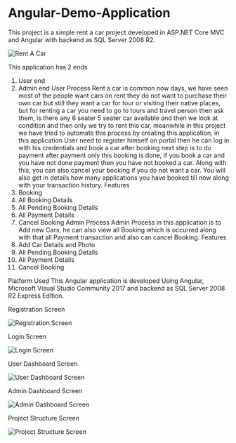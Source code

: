 # Angular-Demo-Application
This project is a simple rent a car project developed in ASP.NET Core MVC and Angular with backend as SQL Server 2008 R2.

![Rent A Car](https://github.com/saineshwar/Angular-Demo-Application/blob/master/images/image001.png?raw=true "Rent A Car")

This application has 2 ends
1.	User end
2.	Admin end
User Process 
Rent a car is common now days, we have seen most of the people want cars on rent they do not want to purchase their own car but still they want a car for tour or visiting their native places, but for renting a car you need to go to tours and travel person then ask them, is there any 6 seater 5 seater car available and then we look at condition and then only we try to rent this car, meanwhile in this project we have tried to automate this process by creating this application, in this application User need to register himself on  portal then he can log in with his credentials and book a car after booking next step is to do payment after payment only this booking is done, if you book a car and you have not done payment then you have not booked a car. Along with this, you can also cancel your booking if you do not want a car. You will also get in details how many applications you have booked till now along with your transaction history. 
Features 
1.	Booking
2.	All Booking Details
3.	All Pending Booking Details
4.	All Payment Details
5.	Cancel Booking
Admin Process 
Admin Process in this application is to Add new Cars, he can also view all Booking which is occurred along with that all Payment transaction and also can cancel Booking.
Features 
1.	Add Car Details and Photo	
2.	All Pending Booking Details
3.	All Payment Details
4.	Cancel Booking

Platform Used
This Angular application is developed Using Angular, Microsoft Visual Studio Community 2017 and backend as SQL Server 2008 R2 Express Edition.

Registration Screen

![Registration Screen](https://github.com/saineshwar/Angular-Demo-Application/blob/master/images/image053.png?raw=true "Registration Screen")

Login Screen

![Login Screen](https://github.com/saineshwar/Angular-Demo-Application/blob/master/images/image055.png?raw=true "Login Screen")

User Dashboard Screen

![User Dashboard Screen](https://github.com/saineshwar/Angular-Demo-Application/blob/master/images/image057.png?raw=true "Login Screen")

Admin Dashboard Screen

![Admin Dashboard Screen](https://github.com/saineshwar/Angular-Demo-Application/blob/master/images/image083.png?raw=true "Admin Dashboard Screen")

Project Structure Screen

![Project Structure Screen](https://github.com/saineshwar/Angular-Demo-Application/blob/master/image045.png?raw=true "Project Structure Screen")



